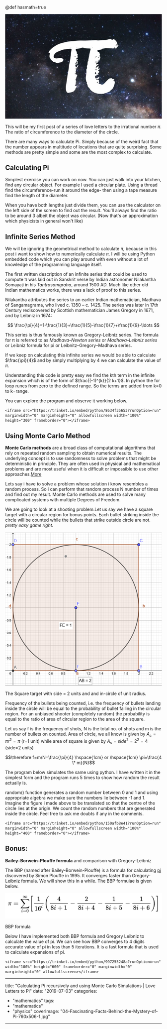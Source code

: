 @def hasmath=true


![](/Old_Blog/2019-07-03-calculating-pi-recursively-love-letters-to-pi/images/04-Fascinating-Facts-Behind-the-Mystery-of-Pi-760x506-1.jpg)

This will be my first post of a series of love letters to the irrational number $\pi$. The ratio of circumference to the diameter of the circle.

There are many ways to calculate Pi. Simply because of the weird fact that the number appears in multitude of locations that are quite surprising. Some methods are pretty simple and some are the most complex to calculate.

## Calculating Pi


Simplest exercise you can work on now. You can just walk into your kitchen, find any circular object. For example I used a circular plate. Using a thread find the circumference-run it around the edge- then using a tape measure find the length of the diameter.

When you have both lengths just divide them, you can use the calculator on the left side of the screen to find out the result. You'll always find the ratio to be around 3 albeit the object was circular. (Now that's an approximation which physicists in general won't like)

## Infinite Series Method

We will be ignoring the geometrical method to calculate $\pi$, because in this post i want to show how to numerically calculate $\pi$. I will be using Python embedded code which you can play around with even without a lot of knowledge of the programming language itself.

The first written description of an infinite series that could be used to compute π was laid out in Sanskrit verse by Indian astronomer Nilakantha Somayaji in his _Tantrasamgraha_, around 1500 AD. Much like other old Indian mathematics works, there was a lack of proof to this series.

Nilakantha attributes the series to an earlier Indian mathematician, Madhava of Sangamagrama, who lived c. 1350 – c. 1425. The series was later in 17th Century rediscovered by Scottish mathematician James Gregory in 1671, and by Leibniz in 1674:

$$  
\frac{\pi}{4}=1-\frac{1}{3}+\frac{1}{5}-\frac{1}{7}+\frac{1}{9}-\ldots  
$$

This series is thus famously known as Gregory-Leibniz series. The formula for π is referred to as _Madhava–Newton series_ or _Madhava–Leibniz series_ or Leibniz formula for pi or Leibnitz–Gregory–Madhava series.

If we keep on calculating this infinite series we would be able to calculate $\frac{\pi}{4}$ and by simply multiplying by 4 we can calculate the value of $\pi$.

Understanding this code is pretty easy we find the kth term in the infinite expansion which is of the form of $\frac{(-1)^{k}}{2 k+1}$. In python the for loop runes from zero to the defined range. So the terms are added from k=0 to k=range.

You can explore the program and observe it working below.  
~~~
<iframe src="https://trinket.io/embed/python/8634f35653?runOption=run" marginwidth="0" marginheight="0" allowfullscreen width="100%" height="300" frameborder="0"></iframe>
~~~
## Using Monte Carlo Method

**Monte Carlo methods** are a broad class of computational algorithms that rely on repeated random sampling to obtain numerical results. The underlying concept is to use randomness to solve problems that might be deterministic in principle. They are often used in physical and mathematical problems and are most useful when it is difficult or impossible to use other approaches.[More](https://en.wikipedia.org/wiki/Monte_Carlo_method)

Lets say i have to solve a problem whose solution i know resembles a random process. So i can perform that random process N number of times and find out my result. Monte Carlo methods are used to solve many complicated systems with multiple Degrees of Freedom.

We are going to look at a shooting problem.Let us say we have a square target with a circular region for bonus points. Each bullet striking inside the circle will be counted while the bullets that strike outside circle are not. _pretty easy game right._

![](/Old_Blog/2019-07-03-calculating-pi-recursively-love-letters-to-pi/images/pi-1.png)

The Square target with side = 2 units and and in-circle of unit radius.

Frequency of the bullets being counted, i.e. the frequency of bullets landing inside the circle will be equal to the probability of bullet falling in the circular region. For an unbiased shooter (completely random) the probability is equal to the ratio of area of circular region to the area of the square.

Let us say f is the frequency of shots, N is the total no. of shots and m is the number of bullets on counted. Area of circle, we all know is given by $A_c= \pi r^2 = \pi$ (r=1 unit) while area of square is given by $A_s=side^2=2^2=4$ (side=2 units)

$$\therefore f=m/N=\frac{\pi}{4} \hspace{1cm} or \hspace{1cm} \pi=\frac{4 \* m}{N}$$

The program below simulates the same using python. I have written it in the simplest form and the program runs 5 times to show how random the result actually is.

random() function generates a random number between 0 and 1 and using appropriate algebra we make sure the numbers lie between -1 and 1. Imagine the figure i made above to be translated so that the centre of the circle lies at the origin. We count the random numbers that are generated inside the circle. Feel free to ask me doubts if any in the comments.  
~~~
<iframe src="https://trinket.io/embed/python/150afb8e41?runOption=run" marginwidth="0" marginheight="0" allowfullscreen width="100%" height="400" frameborder="0"></iframe>
~~~
## Bonus:  
**Bailey–Borwein–Plouffe formula** and comparison with Gregory-Leibniz

  
The BBP (named after Bailey-Borwein-Plouffe) is a formula for calculating [pi](http://mathworld.wolfram.com/Pi.html) discovered by Simon Plouffe in 1995. It converges faster than Gregory-Leibniz formula. We will show this in a while. The BBP formulae is given below.

![](/Old_Blog/2019-07-03-calculating-pi-recursively-love-letters-to-pi/images/bbp-1.png)

BBP formula

Below I have implemented both BBP formula and Gregory Leibniz to calculate the value of pi. We can see how BBP converges to 4 digits accurate value of pi in less than 5 iterations. It is a fast formula that is used to calculate expansions of pi.
~~~
<iframe src="https://trinket.io/embed/python/997255248a?runOption=run" width="100%" height="600" frameborder="0" marginwidth="0" marginheight="0" allowfullscreen></iframe>
~~~

---

title: "Calculating Pi recursively and using Monte Carlo Simulations | Love Letters to Pi"
date: "2019-07-03"
categories: 
  - "mathematics"
tags: 
  - "mathematics"
  - "physics"
coverImage: "04-Fascinating-Facts-Behind-the-Mystery-of-Pi-760x506-1.jpg"

---
